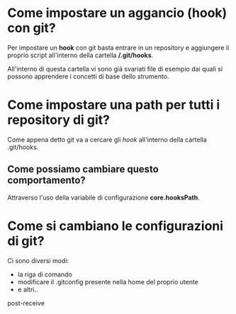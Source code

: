 # Come impostare un aggancio (hook) con git?

Per impostare un __hook__ con git basta entrare in un repository e aggiungere il proprio script all'interno della cartella __/.git/hooks__.

All'interno di questa cartella vi sono già svariati file di esempio dai quali si possono apprendere i concetti di base dello strumento.

# Come impostare una path per tutti i repository di git?

Come appena detto git va a cercare gli _hook_ all'interno della cartella .git/hooks.

## Come possiamo cambiare questo comportamento?

Attraverso l'uso della variabile di configurazione __core.hooksPath__.

# Come si cambiano le configurazioni di git?

Ci sono diversi modi:
  - la riga di comando
  - modificare il .gitconfig presente nella home del proprio utente
  - e altri..

post-receive
